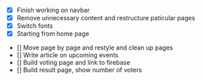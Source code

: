 - [x] Finish working on navbar
- [x] Remove unnecessary content and restructure paticular pages
- [x] Switch fonts
- [x] Starting from home page
- [] Move page by page and restyle and clean up pages
- [] Write article on upcoming events
- [] Build voting page and link to firebase
- [] Build result page, show number of voters